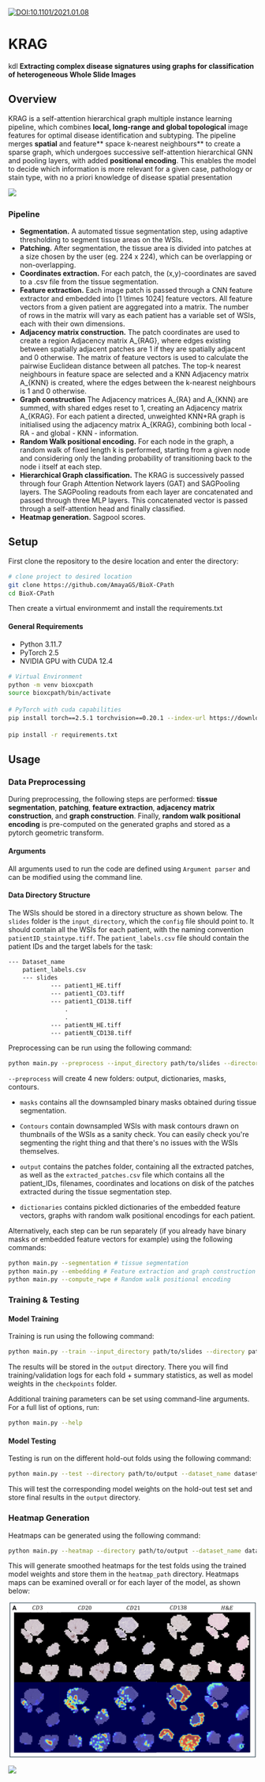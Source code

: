 [![DOI:10.1101/2021.01.08](http://img.shields.io/badge/DOI-10.1101/2021.01.08-B31B1B.svg)](https://doi.org/10.1101/2021.01.08.)

# KRAG

kdl
**Extracting complex disease signatures using graphs for  classification of heterogeneous Whole Slide Images**

## Overview 

KRAG is a self-attention hierarchical graph multiple instance learning pipeline, which combines **local, long-range and global topological** image features for optimal disease identification and subtyping. The pipeline merges **spatial** and feature** space k-nearest neighbours** to create a sparse graph, which undergoes successive self-attention hierarchical GNN and pooling layers, with added **positional encoding**. This enables the model to decide which information is more relevant for a given case, pathology or stain type, with no a priori knowledge of disease spatial presentation

![](model_schema.png)

### Pipeline

- **Segmentation.** A automated tissue segmentation step, using adaptive thresholding to segment tissue areas on the WSIs.
- **Patching.** After segmentation, the tissue area is divided into patches at a size chosen by the user (eg. 224 x 224), which can be overlapping or non-overlapping.
- **Coordinates extraction.** For each patch, the (x,y)-coordinates are saved to a .csv file from the tissue segmentation.
- **Feature extraction.** Each image patch is passed through a CNN feature extractor and embedded into [1 \times 1024] feature vectors. All feature vectors from a given patient are aggregated into a matrix. The number of rows in the matrix will vary as each patient has a variable set of WSIs, each with their own dimensions.
- **Adjacency matrix construction.** The patch coordinates are used to create a region Adjacency matrix A_{RAG}, where edges existing between spatially adjacent patches are 1 if they are spatially adjacent and 0 otherwise. The matrix of feature vectors is used to calculate the pairwise Euclidean distance between all patches. The top-k nearest neighbours in feature space are selected and a KNN Adjacency matrix A_{KNN} is created, where the edges between the k-nearest neighbours is 1 and 0 otherwise.
- **Graph construction** The Adjacency matrices A_{RA} and A_{KNN} are summed, with shared edges reset to 1, creating an Adjacency matrix A_{KRAG}. For each patient a directed, unweighted KNN+RA graph is initialised using the adjacency matrix A_{KRAG}, combining both local - RA - and global - KNN - information.
- **Random Walk positional encoding.** For each node in the graph, a random walk of fixed length k is performed, starting from a given node and considering only the landing probability of transitioning back to the node i itself at each step.
- **Hierarchical Graph classification.** The KRAG is successively passed through four Graph Attention Network layers (GAT) and SAGPooling layers. The SAGPooling readouts from each layer are concatenated and passed through three MLP layers. This concatenated vector is passed through a self-attention head and finally classified.
- **Heatmap generation.** Sagpool scores.

## Setup

First clone the repository to the desire location and enter the directory:

```bash
# clone project to desired location
git clone https://github.com/AmayaGS/BioX-CPath
cd BioX-CPath
```

Then create a virtual environmemt and install the requirements.txt

#### General Requirements
- Python 3.11.7
- PyTorch 2.5
- NVIDIA GPU with CUDA 12.4

```bash
# Virtual Environment
python -m venv bioxcpath
source bioxcpath/bin/activate

# PyTorch with cuda capabilities
pip install torch==2.5.1 torchvision==0.20.1 --index-url https://download.pytorch.org/whl/cu124

pip install -r requirements.txt  

```

## Usage

### Data Preprocessing

During preprocessing, the following steps are performed: **tissue segmentation**, **patching**, **feature extraction**, **adjacency matrix construction**, and **graph construction**. Finally, **random walk positional encoding** is pre-computed on the generated graphs and stored as a pytorch geometric transform. 

#### Arguments

All arguments used to run the code are defined using `Argument parser` and can be modified using the command line.

#### Data Directory Structure

The WSIs should be stored in a directory structure as shown below. The `slides` folder is the `input_directory`, which the `config` file should point to. It should contain all the WSIs for each patient, with the naming convention `patientID_staintype.tiff`. The `patient_labels.csv` file should contain the patient IDs and the target labels for the task:

```
--- Dataset_name
    patient_labels.csv
    --- slides
            --- patient1_HE.tiff
            --- patient1_CD3.tiff
            --- patient1_CD138.tiff
                .
                .
            --- patientN_HE.tiff
            --- patientN_CD138.tiff
```

Preprocessing can be run using the following command:

```bash
python main.py --preprocess --input_directory path/to/slides --directory path/to/output --dataset_name dataset_name
```
`--preprocess` will create 4 new folders: output, dictionaries, masks, contours.

- `masks` contains all the downsampled binary masks obtained during tissue segmentation. 

- `Contours` contain downsampled WSIs with mask contours drawn on thumbnails of the WSIs as a sanity check. You can easily check you're segmenting the right thing and that there's no issues with the WSIs themselves.

- `output` contains the patches folder, containing all the extracted patches, as well as the `extracted_patches.csv` file which contains all the patient_IDs, filenames, coordinates and locations on disk of the patches extracted during the tissue segmentation step.  

- `dictionaries` contains pickled dictionaries of the embedded feature vectors, graphs with random walk positional encodings for each patient.

Alternatively, each step can be run separately (if you already have binary masks or embedded feature vectors for example) using the following commands:

```bash
python main.py --segmentation # tissue segmentation
python main.py --embedding # Feature extraction and graph construction
python main.py --compute_rwpe # Random walk positional encoding
```

### Training & Testing


#### Model Training

Training is run using the following command:

```bash
python main.py --train --input_directory path/to/slides --directory path/to/output --dataset_name dataset_name
```

The results will be stored in the `output` directory. There you will find training/validation logs for each fold + summary statistics, as well as model weights in the `checkpoints` folder.

Additional training parameters can be set using command-line arguments. For a full list of options, run:

```bash
python main.py --help
```

#### Model Testing

Testing is run on the different hold-out folds using the following command:

```bash
python main.py --test --directory path/to/output --dataset_name dataset_name
```

This will test the corresponding model weights on the hold-out test set and store final results in the `output` directory.

### Heatmap Generation

Heatmaps can be generated using the following command:

```bash
python main.py --heatmap --directory path/to/output --dataset_name dataset_name --path_to_patches path/to/patches --heatmap_path path/to/save/heatmaps
```

This will generate smoothed heatmaps for the test folds using the trained model weights and store them in the `heatmap_path` directory. Heatmaps maps can be examined overall or for each layer of the model, as shown below:

![](multi_stain_v2.png)

![](heatmap_per_layer.png)